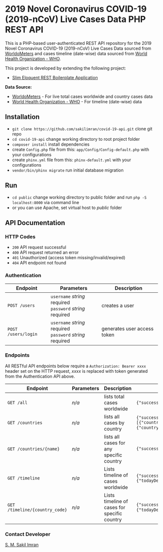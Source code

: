 # 2019 Novel Coronavirus COVID-19 (2019-nCoV) Live Cases Data PHP REST API

This is a PHP-based user-authenticated REST API repository for the 2019 Novel Coronavirus COVID-19 (2019-nCoV) Live Cases Data 
sourced from [WorldoMeters](https://www.worldometers.info/coronavirus/) and cases timeline (date-wise) data sourced from 
[World Health Organization - WHO](https://covid19.who.int/).

This project is developed by extending the following project: 

* [Slim Eloquent REST Boilerplate Application](https://github.com/sakilimran/slim-eloquent-rest-boilerplate)

**Data Source:** 
* [WorldoMeters](https://www.worldometers.info/coronavirus/) - For live total cases worldwide and country cases data
* [World Health Organization - WHO](https://covid19.who.int/) - For timeline (date-wise) data

## Installation
* `git clone https://github.com/sakilimran/covid-19-api.git` clone git repo
* `cd covid-19-api` change working directory to root project folder
* `composer install` install dependencies
* create `Config.php` file from this: `app/Config/Config-default.php` with your configurations
* create `phinx.yml` file from this: `phinx-default.yml` with your configurations
* `vendor/bin/phinx migrate` run initial database migration

## Run
* `cd public` change working directory to public folder and run `php -S localhost:8000` via command line
* or you can use Apache, set virtual host to *public* folder

## API Documentation
### HTTP Codes
* `200` API request successful
* `400` API request returned an error
* `401` Unauthorized (access token missing/invalid/expired)
* `404` API endpoint not found
### Authentication
Endpoint | Parameters | Description
--- | --- | ---
`POST /users` | `username` *string* required<br>`password` *string* required | creates a user
`POST /users/login` | `username` *string* required<br>`password` *string* required | generates user access token
### Endpoints
All RESTful API endpoints below require a `Authorization: Bearer xxxx` header set on the HTTP request, *xxxx* is replaced with token generated from the Authentication API above.

Endpoint | Parameters | Description | Sample Output
--- | --- | --- | ---
`GET /all` | *n/a* | lists total cases worldwide | `{"success":true,"data":{"title":"World","cases":2164963,"todayCases":78532,"deaths":144313,"todayDeaths":5694,"recovered":546227,"activeCases":1474423,"critical":57062}}`
`GET /countries` | *n/a* | lists all cases by country | `{"success":true,"data":[{"country":"USA","cases":667572,"todayCases":19424,"deaths":33903,"todayDeaths":1315,"recovered":57189,"activeCases":576480,"critical":13369,"flag_emoji":"🇺🇸"},{"country":"Spain","cases":182816,"todayCases":2157,"deaths":19130,"todayDeaths":318,"recovered":74797,"activeCases":88889,"critical":7371,"flag_emoji":"🇪🇸"},".............."]}`
`GET /countries/{name}` | *n/a* | lists all cases for any specific country | `{"success":true,"data":{"country":"Bangladesh","cases":1572,"todayCases":341,"deaths":60,"todayDeaths":10,"recovered":49,"activeCases":1463,"critical":1,"flag_emoji":"🇧🇩"}}`
`GET /timeline` | *n/a* | Lists timeline of cases worldwide | `{"success":true,"data":{"1578441600000":{"todayDeaths":0,"totalDeaths":0,"todayCases":1,"totalCases":1},"1578528000000":{"todayDeaths":0,"totalDeaths":0,"todayCases":0,"totalCases":1}.......}}`
`GET /timeline/{country_code}` | *n/a* | Lists timeline of cases for specific country | `{"success":true,"data":{"country":"Bangladesh","flag_emoji":"🇧🇩","cases":{"1583625600000":{"todayDeaths":0,"totalDeaths":0,"todayCases":3,"totalCases":3},"1583712000000":{"todayDeaths":0,"totalDeaths":0,"todayCases":0,"totalCases":3}.....}}}`

### Contact Developer
[S. M. Sakil Imran](mailto:sakilcse7@gmail.com)